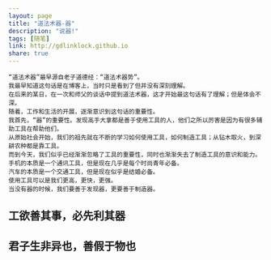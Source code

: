 ```yaml
---
layout: page
title: "道法术器-器"
description: "说器!"
tags: [随笔]
link: http://gdlinklock.github.io
share: true
---
```

    “道法术器”最早源自老子道德经：“道法术器势”。
    我最早知道这句话是在博客上，当时只是看到了但并没有深刻理解。
    在后来的某日，在一次和师父的谈话中提到道法术器，这才开始最这句话有了理解；但是体会不深。
	随着，工作和生活的开展，逐渐意识到这句话的重要性。
	我首先，“器”的重要性。发现高手大拿都是善于使用工具的人，他们之所以厉害是因为有很多辅助工具在帮助他们。
	从原始社会开始，我们的祖先就在不断的学习如何使用工具，如何制造工具；从钻木取火，到深耕农种都是靠工具。
	而到今天，我们似乎已经渐渐忽略了工具的重要性，同时也渐渐失去了制造工具的意识和能力。
	手机的本质是一个通讯工具，但是现在几乎是每个时尚青年必备。
	汽车的本质是一个交通工具，但是现在似乎是结婚必备。
	使用工具可以是我们更高，更快，更强。 
	当没有器的时候，我们要善于发现器，更要善于制造器。
	

工欲善其事，必先利其器
-----------

君子生非异也，善假于物也
------------

